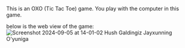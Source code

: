 This is an OXO (Tic Tac Toe) game. You play with the computer in this game.

below is the web view of the game:
![Screenshot 2024-09-05 at 14-01-02 Hush Galdingiz Jayxunning O'yuniga](https://github.com/user-attachments/assets/00ba17f6-bd22-4d2d-8404-1a816c75f9f6)

